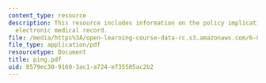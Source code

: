 ```yaml
---
content_type: resource
description: This resource includes information on the policy implications of a patient-controlled
  electronic medical record.
file: /media/https%3A/open-learning-course-data-rc.s3.amazonaws.com/6-805-ethics-and-the-law-on-the-electronic-frontier-fall-2005/8579ec3091603ac1a724e735585ac2b2_ping.pdf
file_type: application/pdf
resourcetype: Document
title: ping.pdf
uid: 8579ec30-9160-3ac1-a724-e735585ac2b2
---
```

